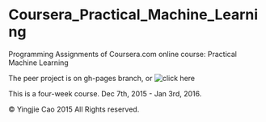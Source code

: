 # Coursera_Practical_Machine_Learning

Programming Assignments of Coursera.com online course: Practical Machine Learning

The peer project is on gh-pages branch, or ![click here](https://github.com/Louise222/Coursera_Practical_Machine_Learning/tree/gh-pages)

This is a four-week course. Dec 7th, 2015 - Jan 3rd, 2016.

© Yingjie Cao 2015 All Rights reserved.
